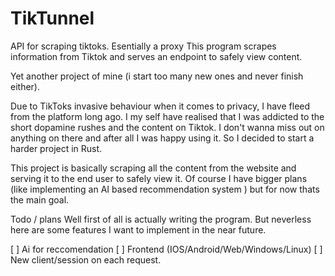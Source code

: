 # TikTunnel
 API for scraping tiktoks. Esentially a proxy
This program scrapes information from Tiktok and serves an endpoint to safely view content. 


Yet another project of mine (i start too many new ones and never finish either).

Due to TikToks invasive behaviour when it comes to privacy, I have fleed from the platform long ago. I my self have realised that I was addicted to the short dopamine rushes and the content on Tiktok. I don't wanna miss out on anything on there and after all I was happy using it. So I decided to start a harder project in Rust. 

This project is basically scraping all the content from the website and serving it to the end user to safely view it. Of course I have bigger plans (like implementing an AI based recommendation system ) but for now thats the main goal.



Todo / plans
Well first of all is actually writing the program. But neverless here are some features I want to implement in the near future. 

[ ] Ai for reccomendation
[ ] Frontend (IOS/Android/Web/Windows/Linux)
[ ] New client/session on each request.

